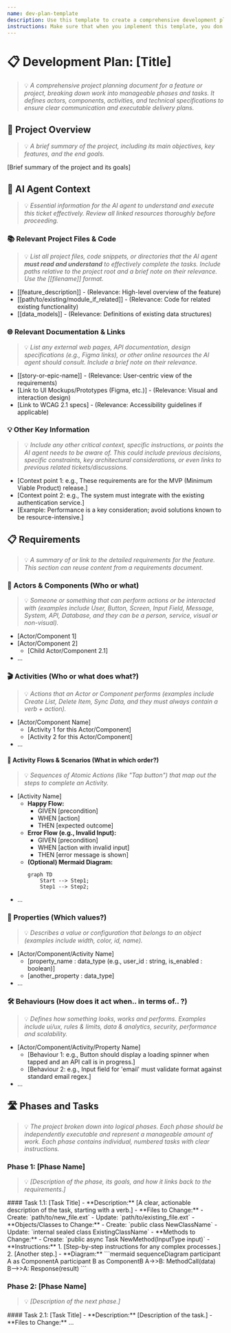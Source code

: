 ```yaml
---
name: dev-plan-template
description: Use this template to create a comprehensive development plan, breaking down work into manageable milestones, phases, and tasks.
instructions: Make sure that when you implement this template, you don't include these instructions or any other front matter from this template in your work. Output should always and only be the markdown part outside of the front matter. Never include any tags like <example>, <commentary>, or similar tags - these serve only to increase clarity about implementation. Always use single [ ] brackets to indicate instructions the implementer should follow. When referencing other documents from this project, use wikilinks format [[filename]] to reference them. Do not include the file extension or path.
---
```

# 📋 Development Plan: [Title]
> 💡 *A comprehensive project planning document for a feature or project, breaking down work into manageable phases and tasks. It defines actors, components, activities, and technical specifications to ensure clear communication and executable delivery plans.*

## 🎯 Project Overview
> 💡 *A brief summary of the project, including its main objectives, key features, and the end goals.*

[Brief summary of the project and its goals]

## 🤖 AI Agent Context
> 💡 *Essential information for the AI agent to understand and execute this ticket effectively. Review all linked resources thoroughly before proceeding.*

### 📚 Relevant Project Files & Code
> 💡 *List all project files, code snippets, or directories that the AI agent **must read and understand** to effectively complete the tasks. Include paths relative to the project root and a brief note on their relevance. Use the [[filename]] format.*
*   [[feature_description]] - (Relevance: High-level overview of the feature)
*   [[path/to/existing/module_if_related]] - (Relevance: Code for related existing functionality)
*   [[data_models]] - (Relevance: Definitions of existing data structures)

### 🌐 Relevant Documentation & Links
> 💡 *List any external web pages, API documentation, design specifications (e.g., Figma links), or other online resources the AI agent should consult. Include a brief note on their relevance.*
*   [[story-or-epic-name]] - (Relevance: User-centric view of the requirements)
*   [Link to UI Mockups/Prototypes (Figma, etc.)] - (Relevance: Visual and interaction design)
*   [Link to WCAG 2.1 specs] - (Relevance: Accessibility guidelines if applicable)

### 💡 Other Key Information
> 💡 *Include any other critical context, specific instructions, or points the AI agent needs to be aware of. This could include previous decisions, specific constraints, key architectural considerations, or even links to previous related tickets/discussions.*
*   [Context point 1: e.g., These requirements are for the MVP (Minimum Viable Product) release.]
*   [Context point 2: e.g., The system must integrate with the existing authentication service.]
*   [Example: Performance is a key consideration; avoid solutions known to be resource-intensive.]

## 📋 Requirements
> 💡 *A summary of or link to the detailed requirements for the feature. This section can reuse content from a requirements document.*

### 🧩 Actors & Components (Who or what)
> 💡 *Someone or something that can perform actions or be interacted with (examples include User, Button, Screen, Input Field, Message, System, API, Database, and they can be a person, service, visual or non-visual).*

*   [Actor/Component 1]
*   [Actor/Component 2]
    *   [Child Actor/Component 2.1]
*   ...

### 🎬 Activities (Who or what does what?)
> 💡 *Actions that an Actor or Component performs (examples include Create List, Delete Item, Sync Data, and they must always contain a verb + action).*

*   [Actor/Component Name]
    *   [Activity 1 for this Actor/Component]
    *   [Activity 2 for this Actor/Component]
*   ...

#### 🌊 Activity Flows & Scenarios (What in which order?)
> 💡 *Sequences of Atomic Actions (like "Tap button") that map out the steps to complete an Activity.*

*   [Activity Name]
    *   **Happy Flow:**
        *   GIVEN [precondition]
        *   WHEN [action]
        *   THEN [expected outcome]
    *   **Error Flow (e.g., Invalid Input):**
        *   GIVEN [precondition]
        *   WHEN [action with invalid input]
        *   THEN [error message is shown]
    *   **(Optional) Mermaid Diagram:**
        ```mermaid
        graph TD
            Start --> Step1;
            Step1 --> Step2;
        ```
*   ...

### 📝 Properties (Which values?)
> 💡 *Describes a value or configuration that belongs to an object (examples include width, color, id, name).*

*   [Actor/Component/Activity Name]
    *   [property_name : data_type (e.g., user_id : string, is_enabled : boolean)]
    *   [another_property : data_type]
*   ...

### 🛠️ Behaviours (How does it act when.. in terms of.. ?)
> 💡 *Defines how something looks, works and performs. Examples include ui/ux, rules & limits, data & analytics, security, performance and scalability.*

*   [Actor/Component/Activity/Property Name]
    *   [Behaviour 1: e.g., Button should display a loading spinner when tapped and an API call is in progress.]
    *   [Behaviour 2: e.g., Input field for 'email' must validate format against standard email regex.]
*   ...

## 🛣️ Phases and Tasks
> 💡 *The project broken down into logical phases. Each phase should be independently executable and represent a manageable amount of work. Each phase contains individual, numbered tasks with clear instructions.*

### Phase 1: [Phase Name]
> 💡 *[Description of the phase, its goals, and how it links back to the requirements.]*

<example>
#### Task 1.1: [Task Title]
- **Description:** [A clear, actionable description of the task, starting with a verb.]
- **Files to Change:**
    - Create: `path/to/new_file.ext`
    - Update: `path/to/existing_file.ext`
- **Objects/Classes to Change:**
    - Create: `public class NewClassName`
    - Update: `internal sealed class ExistingClassName`
- **Methods to Change:**
    - Create: `public async Task<ResultType> NewMethod(InputType input)`
- **Instructions:**
    1. [Step-by-step instructions for any complex processes.]
    2. [Another step.]
- **Diagram:**
    ```mermaid
    sequenceDiagram
        participant A as ComponentA
        participant B as ComponentB
        A->>B: MethodCall(data)
        B-->>A: Response(result)
    ```
</example>

### Phase 2: [Phase Name]
> 💡 *[Description of the next phase.]*

<example>
#### Task 2.1: [Task Title]
- **Description:** [Description of the task.]
- **Files to Change:** ...
</example>